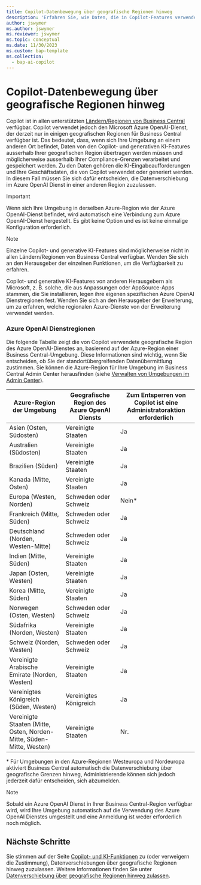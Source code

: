 ```yaml
---
title: Copilot-Datenbewegung über geografische Regionen hinweg
description: 'Erfahren Sie, wie Daten, die in Copilot-Features verwendet werden, in Dynamics 365 Business Central über geografische Regionen hinweg verschoben werden, in denen der Azure OpenAI Dienst nicht standardmässig verfügbar ist.'
author: jswymer
ms.author: jswymer
ms.reviewer: jswymer
ms.topic: conceptual
ms.date: 11/30/2023
ms.custom: bap-template
ms.collection:
  - bap-ai-copilot
---
```


# <a name="copilot-data-movement-across-geographies"></a>Copilot-Datenbewegung über geografische Regionen hinweg

Copilot ist in allen unterstützten [Ländern/Regionen von Business Central](/dynamics365/business-central/dev-itpro/compliance/apptest-countries-and-translations) verfügbar. Copilot verwendet jedoch den Microsoft Azure OpenAI-Dienst, der derzeit nur in einigen geografischen Regionen für Business Central verfügbar ist. Das bedeutet, dass, wenn sich Ihre Umgebung an einem anderen Ort befindet, Daten von den Copilot- und generativen KI-Features ausserhalb Ihrer geografischen Region übertragen werden müssen und möglicherweise ausserhalb Ihrer Compliance-Grenzen verarbeitet und gespeichert werden. Zu den Daten gehören die KI-Eingabeaufforderungen und Ihre Geschäftsdaten, die von Copilot verwendet oder generiert werden. In diesem Fall müssen Sie sich dafür entscheiden, die Datenverschiebung im Azure OpenAI Dienst in einer anderen Region zuzulassen. <!--For a list of geographies, refer to the [Azure OpenAI Service geographies](#azure-openai-service-geographies) section that follows.-->

> [!IMPORTANT]
> Wenn sich Ihre Umgebung in derselben Azure-Region wie der Azure OpenAI-Dienst befindet, wird automatisch eine Verbindung zum Azure OpenAI-Dienst hergestellt. Es gibt keine Option und es ist keine einmalige Konfiguration erforderlich.

> [!NOTE]
> Einzelne Copilot- und generative KI-Features sind möglicherweise nicht in allen Ländern/Regionen von Business Central verfügbar. Wenden Sie sich an den Herausgeber der einzelnen Funktionen, um die Verfügbarkeit zu erfahren.
> 
> Copilot- und generative KI-Features von anderen Herausgebern als Microsoft, z. B. solche, die aus Anpassungen oder AppSource-Apps stammen, die Sie installieren, legen ihre eigenen spezifischen Azure OpenAI Dienstregionen fest. Wenden Sie sich an den Herausgeber der Erweiterung, um zu erfahren, welche regionalen Azure-Dienste von der Erweiterung verwendet werden. 

### <a name="azure-openai-service-geographies"></a>Azure OpenAI Dienstregionen

Die folgende Tabelle zeigt die von Copilot verwendete geografische Region des Azure OpenAI-Dienstes an, basierend auf der Azure-Region einer Business Central-Umgebung. Diese Informationen sind wichtig, wenn Sie entscheiden, ob Sie der standortübergreifenden Datenübermittlung zustimmen. Sie können die Azure-Region für Ihre Umgebung im Business Central Admin Center herausfinden (siehe [Verwalten von Umgebungen im Admin Center](/dynamics365/business-central/dev-itpro/administration/tenant-admin-center-environments)).

| Azure-Region der Umgebung| Geografische Region des Azure OpenAI Diensts|Zum Entsperren von Copilot ist eine Administratoraktion erforderlich| 
| - | - | - |
|Asien (Osten, Südosten) |Vereinigte Staaten|Ja|
|Australien (Südosten)| Vereinigte Staaten |Ja |
|Brazilien (Süden) |Vereinigte Staaten|Ja|
|Kanada (Mitte, Osten)|Vereinigte Staaten|Ja|
|Europa (Westen, Norden)| Schweden oder Schweiz |Nein\*|
|Frankreich (Mitte, Süden)| Schweden oder Schweiz |Ja|
|Deutschland (Norden, Westen-Mitte)| Schweden oder Schweiz |Ja|
|Indien (Mitte, Süden)|Vereinigte Staaten|Ja|
|Japan (Osten, Westen)|Vereinigte Staaten|Ja|
|Korea (Mitte, Süden)|Vereinigte Staaten|Ja|
|Norwegen (Osten, Westen)|Schweden oder Schweiz |Ja|
|Südafrika (Norden, Westen)|Vereinigte Staaten|Ja|
|Schweiz (Norden, Westen) |Schweden oder Schweiz |Ja|
|Vereinigte Arabische Emirate (Norden, Westen)|Vereinigte Staaten|Ja|
|Vereinigtes Königreich (Süden, Westen)|Vereinigtes Königreich|Ja|
|Vereinigte Staaten (Mitte, Osten, Norden-Mitte, Süden-Mitte, Westen) |Vereinigte Staaten|Nr.|

\* Für Umgebungen in den Azure-Regionen Westeuropa und Nordeuropa aktiviert Business Central automatisch die Datenverschiebung über geografische Grenzen hinweg, Administrierende können sich jedoch jederzeit dafür entscheiden, sich abzumelden.

> [!NOTE]
> Sobald ein Azure OpenAI Dienst in Ihrer Business Central-Region verfügbar wird, wird Ihre Umgebung automatisch auf die Verwendung des Azure OpenAI Dienstes umgestellt und eine Anmeldung ist weder erforderlich noch möglich.
<!--

BC geos base on https://dynamics.microsoft.com/en-us/availability-reports/georeport/
case "AUSTRALIAEAST":
            case "AUSTRALIASOUTHEAST":
                return new CapiRegion("au", 2);
            case "BRAZILSOUTH":
                return new CapiRegion("br", 2);
            case "CANADACENTRAL":
            case "CANADAEAST":
                return new CapiRegion("ca", 2);
            case "CENTRALINDIA":
            case "SOUTHINDIA":
                return new CapiRegion("in", 1);
            case "EASTASIA":
                return new CapiRegion("as", 2);
            case "EASTUS":
            case "EASTUS2":
            case "SOUTHCENTRALUS":
            case "CENTRALUS":
            case "NORTHCENTRALUS":
            case "WESTUS":
            case "US":
                return new CapiRegion("us", 9, HasGpt4InGeo: true, HasTurboInGeo: true);
            case "FRANCECENTRAL":
            case "FRANCESOUTH":
                return new CapiRegion("fr", 1);
            case "GERMANYNORTH":
            case "GERMANYWESTCENTRAL":
                return new CapiRegion("de", 1);
            case "JAPANEAST":
            case "JAPANWEST":
                return new CapiRegion("jp", 1);
            case "KOREACENTRAL":
            case "KOREASOUTH":
                return new CapiRegion("kr", 1);
            case "NORWAYEAST":
            case "NORWAYWEST":
                return new CapiRegion("no", 1);
            case "SOUTHAFRICANORTH":
            case "SOUTHWESTAFRICA":
                return new CapiRegion("za", 1);
            case "SOUTHEASTASIA":
                return new CapiRegion("sg", 1);
            case "SWITZERLANDNORTH":
            case "SWITZERLANDWEST":
                return new CapiRegion("ch", 1, HasTurboInGeo: true);
            case "UKSOUTH":
            case "UKWEST":
                return new CapiRegion("uk", 2);
            case "NORTHEUROPE":
            case "WESTEUROPE":
                return new CapiRegion("eu", 10);
            case "UAENORTH":
            case "UAECENTRAL":
                return new CapiRegion("ae", 1);

-->

## <a name="next-steps"></a>Nächste Schritte

Sie stimmen auf der Seite [Copilot- und KI-Funktionen](https://businesscentral.dynamics.com/?page=7775) zu (oder verweigern die Zustimmung), Datenverschiebungen über geografische Regionen hinweg zuzulassen. Weitere Informationen finden Sie unter [Datenverschiebung über geografische Regionen hinweg zulassen](enable-ai.md#allow-data-movement-across-geographies).
